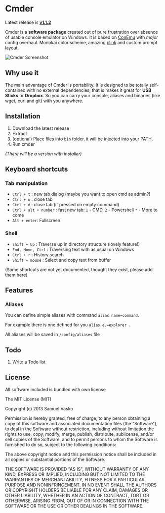 # Cmder

Latest release is **[v1.1.2](https://github.com/bliker/cmder/releases/tag/v1.1.2)**

Cmder is a **software package** created out of pure frustration over absence of usable console emulator on Windows. It is based on [ConEmu](https://code.google.com/p/conemu-maximus5/) with *major* config overhaul. Monokai color scheme, amazing [clink](https://code.google.com/p/clink/) and custom prompt layout.

![Cmder Screenshot](http://i.imgur.com/g1nNf0I.png)

## Why use it

The main advantage of Cmder is portability. It is designed to be totally self-contained with no external dependencies, that is makes it great for **USB Sticks** or **Dropbox**. So you can carry your console, aliases and binaries (like wget, curl and git) with you anywhere.

## Installation

1. Download the latest release
1. Extract
1. (optional) Place files into `bin` folder, it will be injected into your PATH.
1. Run cmder

*(There will be a version with installer)*

## Keyboard shortcuts

### Tab manipulation

* `Ctrl + t` : new tab dialog (maybe you want to open cmd as admin?)
* `Ctrl + w` : close tab
* `Ctrl + d` : close tab (if pressed on empty command)
* `Ctrl + alt + number` : fast new tab: `1` - CMD, `2` - Powershell `*` - More to come
* `Alt + enter`: Fullscreen

### Shell

* `Shift + Up` : Traverse up in directory structure (lovely feature!)
* `End, Home, Ctrl` : Traversing text with as usual on Windows
* `Ctrl + r` : History search
* `Shift + mouse` : Select and copy text from buffer

(Some shortcuts are not yet documented, thought they exist, please add them here)

## Features

### Aliases
You can define simple aliases with command `alias name=command`.

For example there is one defined for you `alias e.=explorer .`

All aliases will be saved in `/config/aliases` file

## Todo

1. Write a Todo list

## License

All software included is bundled with own license

The MIT License (MIT)

Copyright (c) 2013 Samuel Vasko

Permission is hereby granted, free of charge, to any person obtaining a copy
of this software and associated documentation files (the "Software"), to deal
in the Software without restriction, including without limitation the rights
to use, copy, modify, merge, publish, distribute, sublicense, and/or sell
copies of the Software, and to permit persons to whom the Software is
furnished to do so, subject to the following conditions:

The above copyright notice and this permission notice shall be included in
all copies or substantial portions of the Software.

THE SOFTWARE IS PROVIDED "AS IS", WITHOUT WARRANTY OF ANY KIND, EXPRESS OR
IMPLIED, INCLUDING BUT NOT LIMITED TO THE WARRANTIES OF MERCHANTABILITY,
FITNESS FOR A PARTICULAR PURPOSE AND NONINFRINGEMENT. IN NO EVENT SHALL THE
AUTHORS OR COPYRIGHT HOLDERS BE LIABLE FOR ANY CLAIM, DAMAGES OR OTHER
LIABILITY, WHETHER IN AN ACTION OF CONTRACT, TORT OR OTHERWISE, ARISING FROM,
OUT OF OR IN CONNECTION WITH THE SOFTWARE OR THE USE OR OTHER DEALINGS IN
THE SOFTWARE.
